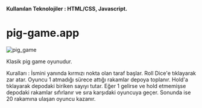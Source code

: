 
<b>Kullanılan Teknolojiler : HTML/CSS, Javascript.</b>

# pig-game.app

![pig_game](https://user-images.githubusercontent.com/47475388/66237897-e2a42280-e6fe-11e9-81f5-1c33a57319c2.png)

Klasik pig game oyunudur.

Kuralları : İsmini yanında kırmızı nokta olan taraf başlar. Roll Dice'e tıklayarak zar atar. Oyuncu 1 atmadığı sürece attığı rakamlar depoya toplanır. Hold'a tıklayarak depodaki biriken sayıyı tutar. Eğer 1 gelirse ve hold etmemişse depodaki rakamlar sıfırlanır ve sıra karşıdaki oyuncuya geçer. Sonunda ise 20 rakamına ulaşan oyuncu kazanır. 
